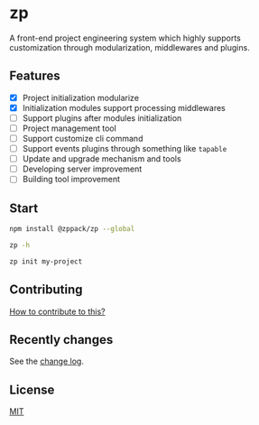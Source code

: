 # zp

A front-end project engineering system which highly supports customization through modularization, middlewares and plugins.

## Features

- [x] Project initialization modularize
- [x] Initialization modules support processing middlewares
- [ ] Support plugins after modules initialization
- [ ] Project management tool
- [ ] Support customize cli command
- [ ] Support events plugins through something like `tapable`
- [ ] Update and upgrade mechanism and tools
- [ ] Developing server improvement
- [ ] Building tool improvement

## Start

```sh
npm install @zppack/zp --global

zp -h

zp init my-project
```

## Contributing

[How to contribute to this?](CONTRIBUTING.md)

## Recently changes

See the [change log](CHANGELOG.md).

## License

[MIT](LICENSE)
